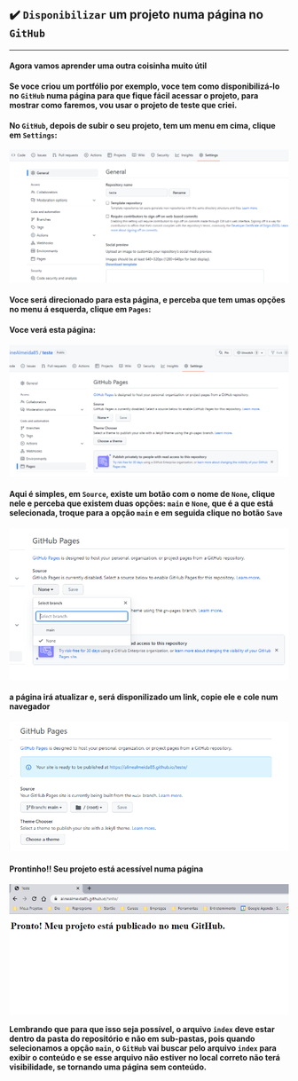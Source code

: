 ## ✔️ `Disponibilizar` um projeto numa página no `GitHub`
___

#### Agora vamos aprender uma outra coisinha muito útil
#### Se voce criou um portfólio por exemplo, voce tem como disponibilizá-lo no `GitHub` numa página para que fique fácil acessar o projeto, para mostrar como faremos, vou usar o projeto de teste que criei.
#### No `GitHub`, depois de subir o seu projeto, tem um menu em cima, clique em `Settings`:
<p align="center">
  <img alt="foto" title="foto" src="../img/foto16.png"/>
</p>

#### Voce será direcionado para esta página, e perceba que tem umas opções no menu á esquerda, clique em `Pages`:
#### Voce verá esta página:
<p align="center">
  <img alt="foto" title="foto" src="../img/foto17.png"/>
</p>

#### Aqui é simples, em `Source`, existe um botão com o nome de `None`, clique nele e perceba que existem duas opções: `main` e `None`, que é a que está selecionada, troque para a opção `main` e em seguida clique no botão `Save`
<p align="center">
  <img alt="foto" title="foto" src="../img/foto18.png"/>
</p>

#### a página irá atualizar e, será disponilizado um link, copie ele e cole num navegador
<p align="center">
  <img alt="foto" title="foto" src="../img/foto19.png"/>
</p>

#### Prontinho!! Seu projeto está acessível numa página
<p align="center">
  <img alt="foto" title="foto" src="../img/foto20.png"/>
</p>

**Lembrando que para que isso seja possível, o arquivo `index` deve estar dentro da pasta do repositório e não em sub-pastas, pois quando selecionamos a opção `main`, o `GitHub` vai buscar pelo arquivo `index` para exibir o conteúdo e se esse arquivo não estiver no local correto não terá visibilidade, se tornando uma página sem conteúdo.**
